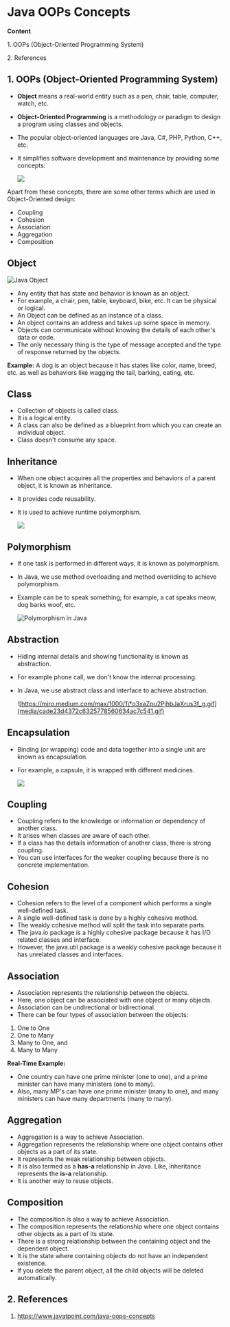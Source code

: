 # Java OOPs Concepts

**Content**

1\. OOPs (Object-Oriented Programming System)

2\. References

## 1. OOPs (Object-Oriented Programming System)

-   **Object** means a real-world entity such as a pen, chair, table, computer, watch, etc.
-   **Object-Oriented Programming** is a methodology or paradigm to design a program using classes and objects.
-   The popular object-oriented languages are Java, C\#, PHP, Python, C++, etc.
-   It simplifies software development and maintenance by providing some concepts:

    ![](media/9fba3e14b61a57d73c8ce3048a466ecb.png)

Apart from these concepts, there are some other terms which are used in Object-Oriented design:

-   Coupling
-   Cohesion
-   Association
-   Aggregation
-   Composition

## Object

![Java Object](media/e86b387603891206951b6255377efe1b.png)

-   Any entity that has state and behavior is known as an object.
-   For example, a chair, pen, table, keyboard, bike, etc. It can be physical or logical.
-   An Object can be defined as an instance of a class.
-   An object contains an address and takes up some space in memory.
-   Objects can communicate without knowing the details of each other's data or code.
-   The only necessary thing is the type of message accepted and the type of response returned by the objects.

**Example:** A dog is an object because it has states like color, name, breed, etc. as well as behaviors like wagging the tail, barking, eating, etc.

## Class

-   Collection of objects is called class.
-   It is a logical entity.
-   A class can also be defined as a blueprint from which you can create an individual object.
-   Class doesn't consume any space.

## Inheritance

-   When one object acquires all the properties and behaviors of a parent object, it is known as inheritance.
-   It provides code reusability.
-   It is used to achieve runtime polymorphism.

    ![](media/daad228ff8a97efd07758b095b79c410.png)

## Polymorphism

-   If one task is performed in different ways, it is known as polymorphism.
-   In Java, we use method overloading and method overriding to achieve polymorphism.
-   Example can be to speak something; for example, a cat speaks meow, dog barks woof, etc.

    ![Polymorphism in Java](media/bcb33fb53b954e0322d6aa4c9f712ef6.gif)

## Abstraction

-   Hiding internal details and showing functionality is known as abstraction.
-   For example phone call, we don't know the internal processing.
-   In Java, we use abstract class and interface to achieve abstraction.

    ![https://miro.medium.com/max/1000/1\*o3xaZpu2PjhbJaXrus3f_g.gif](media/cade23d4372c6325778560634ac7c541.gif)

## Encapsulation

-   Binding (or wrapping) code and data together into a single unit are known as encapsulation.
-   For example, a capsule, it is wrapped with different medicines.

    ![](media/267570c7589d2e4b81a9dd1c3788f4ba.png)

## Coupling

-   Coupling refers to the knowledge or information or dependency of another class.
-   It arises when classes are aware of each other.
-   If a class has the details information of another class, there is strong coupling.
-   You can use interfaces for the weaker coupling because there is no concrete implementation.

## Cohesion

-   Cohesion refers to the level of a component which performs a single well-defined task.
-   A single well-defined task is done by a highly cohesive method.
-   The weakly cohesive method will split the task into separate parts.
-   The java.io package is a highly cohesive package because it has I/O related classes and interface.
-   However, the java.util package is a weakly cohesive package because it has unrelated classes and interfaces.

## Association

-   Association represents the relationship between the objects.
-   Here, one object can be associated with one object or many objects.
-   Association can be undirectional or bidirectional.
-   There can be four types of association between the objects:
1.  One to One
2.  One to Many
3.  Many to One, and
4.  Many to Many

**Real-Time Example:**

-   One country can have one prime minister (one to one), and a prime minister can have many ministers (one to many).
-   Also, many MP's can have one prime minister (many to one), and many ministers can have many departments (many to many).

## Aggregation

-   Aggregation is a way to achieve Association.
-   Aggregation represents the relationship where one object contains other objects as a part of its state.
-   It represents the weak relationship between objects.
-   It is also termed as a **has-a** relationship in Java. Like, inheritance represents the **is-a** relationship.
-   It is another way to reuse objects.

## Composition

-   The composition is also a way to achieve Association.
-   The composition represents the relationship where one object contains other objects as a part of its state.
-   There is a strong relationship between the containing object and the dependent object.
-   It is the state where containing objects do not have an independent existence.
-   If you delete the parent object, all the child objects will be deleted automatically.

## 2. References

1.  https://www.javatpoint.com/java-oops-concepts
